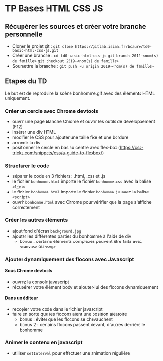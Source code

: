 # TP Bases HTML CSS JS

## Récupérer les sources et créer votre branche personnelle
- Cloner le projet git : 
`git clone https://gitlab.isima.fr/bcaure/td0-basic-html-css-js.git`
- Créer une branche :
`cd td0-basic-html-css-js`
`git branch 2019-<nom(s) de famille>`
`git checkout 2019-<nom(s) de famille>`
- Soumettre la branche :
`git push -u origin 2019-<nom(s) de famille>`

## Etapes du TD

Le but est de reproduire la scène bonhomme.gif avec des éléments HTML uniquement.

### Créer un cercle avec Chrome devtools
  - ouvrir une page blanche Chrome et ouvrir les outils de développement (F12)
  - insérer une div HTML
  - modifier le CSS pour ajouter une taille fixe et une bordure
  - arrondir la div
  - positionner le cercle en bas au centre avec flex-box (https://css-tricks.com/snippets/css/a-guide-to-flexbox/)

### Structurer le code
  - séparer le code en 3 fichiers : .html, .css et .js
  - le fichier `bonhomme.html` importe le fichier `bonhomme.css` avec la balise `<link>`
  - le fichier `bonhomme.html` importe le fichier `bonhomme.js` avec la balise `<script>`
  - ouvrir `bonhomme.html` avec Chrome pour vérifier que la page s'affiche correctement

### Créer les autres éléments
  - ajout fond d'écran `background.jpg`
  - ajouter les différentes parties du bonhomme à l'aide de div
    - bonus : certains éléments complexes peuvent être faits avec `<canvas>` ou `<svg>`

### Ajouter dynamiquement des flocons avec Javascript

#### Sous Chrome devtools
  - ouvrez la console javascript
  - récupérer votre élément body et ajouter-lui des flocons dynamiquement

#### Dans un éditeur
  - recopier votre code dans le fichier javascript
  - faire en sorte que les flocons aient une position aléatoire
    - bonus : éviter que les flocons se chevauchent
    - bonus 2 : certains flocons passent devant, d'autres derrière le bonhomme

### Animer le contenu en javascript
  - utiliser `setInterval` pour effectuer une animation régulière


